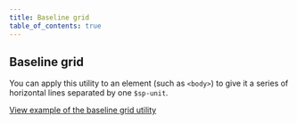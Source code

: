 ```yaml
---
title: Baseline grid
table_of_contents: true
---
```


## Baseline grid

You can apply this utility to an element (such as `<body>`) to give it a series of horizontal lines separated by one `$sp-unit`.

<a href="https://canonical-web-and-design.github.io/vanilla-framework/examples/utilities/baseline-grid/"
    class="js-example">
View example of the baseline grid utility
</a>
